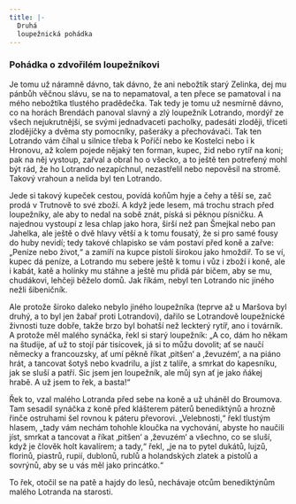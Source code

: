 ```yaml
---
title: |-
  Druhá
  loupežnická pohádka
---
```


### Pohádka o zdvořilém loupežníkovi

Je tomu už náramně dávno, tak dávno, že ani nebožtík starý Zelinka, dej mu pánbůh věčnou slávu, se na to nepamatoval, a ten přece se pamatoval i na mého nebožtíka tlustého pradědečka. Tak tedy je tomu už nesmírně dávno, co na horách Brendách panoval slavný a zlý loupežník Lotrando, mordýř ze všech nejukrutnější, se svými jednadvaceti pacholky, padesáti zloději, třiceti zlodějíčky a dvěma sty pomocníky, pašeráky a přechovávači. Tak ten Lotrando vám číhal u silnice třeba k Poříčí nebo ke Kostelci nebo i k Hronovu, až kolem pojede nějaký ten forman, kupec, žid nebo rytíř na koni; pak na něj vystoup, zařval a obral ho o všecko, a to ještě ten potrefený mohl být rád, že ho Lotrando nezapíchnul, nezastřelil nebo nepověsil na stromě. Takový vrahoun a nelida byl ten Lotrando.

Jede si takový kupeček cestou, povídá koňům hyje a čehy a těší se, zač prodá v Trutnově to své zboží. A když jede lesem, má trochu strach před loupežníky, ale aby to nedal na sobě znát, píská si pěknou písničku. A najednou vystoupí z lesa chlap jako hora, širší než pan Šmejkal nebo pan Jahelka, ale ještě o dvě hlavy větší a k tomu fousatý, že si pro samé fousy do huby nevidí; tedy takové chlapisko se vám postaví před koně a zařve: „Peníze nebo život,“ a zamíří na kupce pistolí širokou jako hmoždíř. To se ví, kupec dá peníze, a Lotrando mu sebere ještě k tomu i vůz i zboží i koně, ale i kabát, katě a holínky mu stáhne a ještě mu přidá pár bičem, aby se mu, chudákovi, lehčeji běželo domů. Jak říkám, nebyl ten Lotrando nic jiného nežli šibeničník.

Ale protože široko daleko nebylo jiného loupežníka (teprve až u Maršova byl druhý, a to byl jen žabař proti Lotrandovi), dařilo se Lotrandově loupežnické živnosti tuze dobře, takže brzo byl bohatší než leckterý rytíř, ano i továrník. A protože měl malého synáčka, řekl si starý loupežník: „A co, dám ho někam na študije, ať už to stojí pár tisícovek, já si to můžu dovolit; ať se naučí německy a francouzsky, ať umí pěkně říkat ‚pitšen‘ a ‚ževuzém‘, a na piáno hrát, a tancovat šotyš nebo kvadrilu, a jíst z talíře, a smrkat do kapesníku, jak se sluší a patří. Sic jsem jen loupežník, ale můj syn ať je jako ňákej hrabě. A už jsem to řek, a basta!“

Řek to, vzal malého Lotranda před sebe na koně a už uháněl do Broumova. Tam sesadil synáčka z koně před klášterem páterů benediktýnů a hrozně řinče ostruhami šel rovnou k páteru převorovi. „Velebnosti,“ řekl tlustým hlasem, „tady vám nechám tohohle kloučka na vychování, abyste ho naučili jíst, smrkat a tancovat a říkat ‚pitšen‘ a ‚ževuzém‘ a všechno, co se sluší, když je člověk holt kavalírem; a tady,“ řekl, „je na to pytel dukátů, lujzů, florinů, piastrů, rupií, dublonů, rublů a holandských zlatek a pistolů a sovrýnů, aby se u vás měl jako princátko.“

To řek, otočil se na patě a hajdy do lesů, nechávaje otcům benediktýnům malého Lotranda na starosti.
